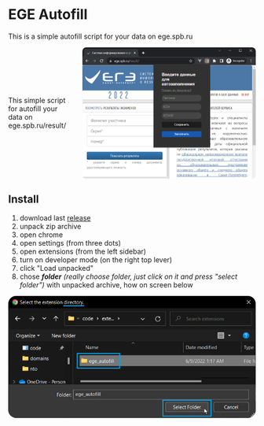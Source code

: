 # EGE Autofill
This is a simple autofill script for your data on ege.spb.ru
<div style="display: flex; align-items: center">
<p>This simple script for autofill your data on ege.spb.ru/result/</p> 
<img alt="exemple of extension view" style="border-radius: .5rem; margin-left: 2rem" src="./images/readme_example.png" title="cover" width="70%"/>
</div>

## Install
1. download last [release](https://github.com/MohonovProduction/ege-autofill/releases)
2. unpack zip archive
3. open chrome 
4. open settings (from three dots)
5. open extensions (from the left sidebar)
6. turn on developer mode (on the right top lever)
7. click "Load unpacked"
8. chose **_folder_** _(really choose folder, just click on it and press "select folder")_ with unpacked archive, how on screen below
  <img style="border-radius: 1rem" alt="how to choose folder" src="./images/readme_folder-choose.png" title="how to choose folder"/>


